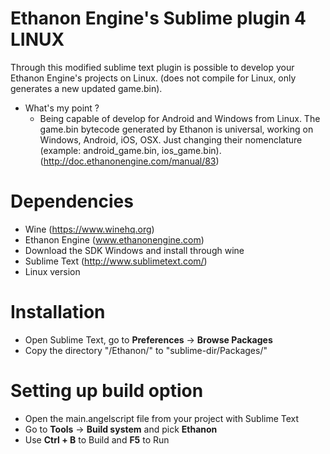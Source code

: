 Ethanon Engine's Sublime plugin 4 LINUX
===========================

Through this modified sublime text plugin is possible to develop your Ethanon Engine's projects on Linux. (does not compile for Linux, only generates a new updated game.bin).

* What's my point ?
  * Being capable of develop for Android and Windows from Linux. The game.bin bytecode generated by Ethanon is universal, working on Windows, Android, iOS, OSX. Just changing their nomenclature (example: android_game.bin, ios_game.bin). (http://doc.ethanonengine.com/manual/83)


Dependencies
============
* Wine (https://www.winehq.org)
* Ethanon Engine (www.ethanonengine.com)
 * Download the SDK Windows and install through wine
* Sublime Text (http://www.sublimetext.com/)
 * Linux version

Installation
==============

- Open Sublime Text, go to **Preferences** -> **Browse Packages**
- Copy the directory "/Ethanon/" to "sublime-dir/Packages/"


Setting up build option
==============

- Open the main.angelscript file from your project with Sublime Text
- Go to **Tools** -> **Build system** and pick **Ethanon**
- Use **Ctrl + B** to Build and **F5** to Run
